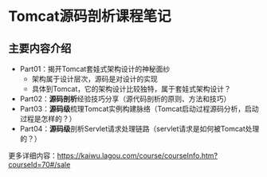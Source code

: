 # Tomcat源码剖析课程笔记

## 主要内容介绍

- Part01：揭开Tomcat套娃式架构设计的神秘面纱
  - 架构属于设计层次，源码是对设计的实现
  - 具体到Tomcat，它的架构设计比较独特，属于套娃式架构设计？
- Part02：**源码剖析**经验技巧分享（源代码剖析的原则、方法和技巧）
- Part03：**源码级**梳理Tomcat实例构建脉络（Tomcat启动过程源码分析，启动过程是怎样的？）
- Part04：**源码级**剖析Servlet请求处理链路（servlet请求是如何被Tomcat处理的？）

更多详细内容：https://kaiwu.lagou.com/course/courseInfo.htm?courseId=70#/sale
